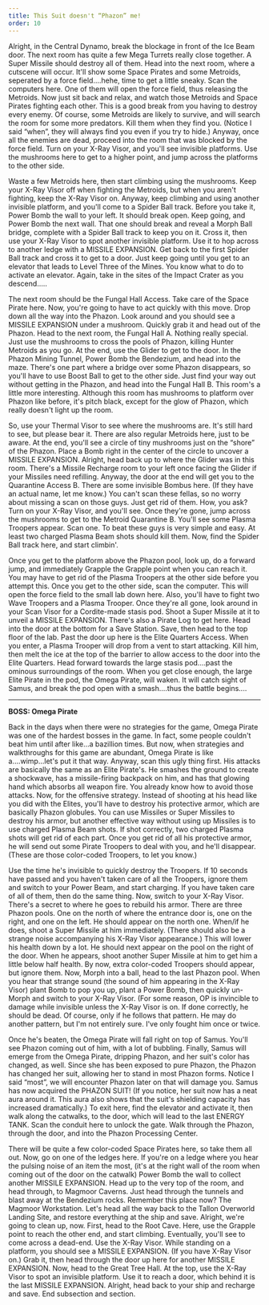 ```yaml
---
title: This Suit doesn't “Phazon” me!
order: 10
---
```


Alright, in the Central Dynamo, break the blockage in front of the Ice Beam
door. The next room has quite a few Mega Turrets really close together. A Super
Missile should destroy all of them. Head into the next room, where a cutscene
will occur. It'll show some Space Pirates and some Metroids, seperated by a
force field....hehe, time to get a little sneaky. Scan the computers here. One
of them will open the force field, thus releasing the Metroids. Now just sit
back and relax, and watch those Metroids and Space Pirates fighting each other.
This is a good break from you having to destroy every enemy. Of course, some
Metroids are likely to survive, and will search the room for some more
predators. Kill them when they find you. (Notice I said “when”, they will
always find you even if you try to hide.) Anyway, once all the enemies are
dead, proceed into the room that was blocked by the force field. Turn on your
X-Ray Visor, and you'll see invisible platforms. Use the mushrooms here to get
to a higher point, and jump across the platforms to the other side.

Waste a few Metroids here, then start climbing using the mushrooms. Keep your
X-Ray Visor off when fighting the Metroids, but when you aren't fighting, keep
the X-Ray Visor on. Anyway, keep climbing and using another invisible platform,
and you'll come to a Spider Ball track. Before you take it, Power Bomb the wall
to your left. It should break open. Keep going, and Power Bomb the next wall.
That one should break and reveal a Morph Ball bridge, complete with a Spider
Ball track to keep you on it. Cross it, then use your X-Ray Visor to spot
another invisible platform. Use it to hop across to another ledge with a
MISSILE EXPANSION. Get back to the first Spider Ball track and cross it to
get to a door. Just keep going until you get to an elevator that leads to Level
Three of the Mines. You know what to do to activate an elevator. Again, take in
the sites of the Impact Crater as you descend.....

The next room should be the Fungal Hall Access. Take care of the Space Pirate
here. Now, you're going to have to act quickly with this move. Drop down all
the way into the Phazon. Look around and you should see a MISSILE EXPANSION
under a mushroom. Quickly grab it and head out of the Phazon. Head to the next
room, the Fungal Hall A. Nothing really special. Just use the mushrooms to
cross the pools of Phazon, killing Hunter Metroids as you go. At the end, use
the Glider to get to the door. In the Phazon Mining Tunnel, Power Bomb the
Bendezium, and head into the maze. There's one part where a bridge over some
Phazon disappears, so you'll have to use Boost Ball to get to the other side.
Just find your way out without getting in the Phazon, and head into the Fungal
Hall B. This room's a little more interesting. Although this room has mushrooms
to platform over Phazon like before, it's pitch black, except for the glow of
Phazon, which really doesn't light up the room.

So, use your Thermal Visor to see where the mushrooms are. It's still hard to
see, but please bear it. There are also regular Metroids here, just to be
aware. At the end, you'll see a circle of tiny mushrooms just on the “shore” of
the Phazon. Place a Bomb right in the center of the circle to uncover a MISSILE
EXPANSION. Alright, head back up to where the Glider was in this room. There's
a Missile Recharge room to your left once facing the Glider if your Missiles
need refilling. Anyway, the door at the end will get you to the Quarantine
Access B. There are some invisible Bombus here. (If they have an actual name,
let me know.) You can't scan these fellas, so no worry about missing a scan on
those guys. Just get rid of them. How, you ask? Turn on your X-Ray Visor, and
you'll see. Once they're gone, jump across the mushrooms to get to the Metroid
Quarantine B. You'll see some Plasma Troopers appear. Scan one. To beat these
guys is very simple and easy. At least two charged Plasma Beam shots should
kill them. Now, find the Spider Ball track here, and start climbin'.

Once you get to the platform above the Phazon pool, look up, do a forward jump,
and immediately Grapple the Grapple point when you can reach it. You may have
to get rid of the Plasma Troopers at the other side before you attempt this.
Once you get to the other side, scan the computer. This will open the force
field to the small lab down here. Also, you'll have to fight two Wave Troopers
and a Plasma Trooper. Once they're all gone, look around in your Scan Visor for
a Cordite-made stasis pod. Shoot a Super Missile at it to unveil a MISSILE
EXPANSION. There's also a Pirate Log to get here. Head into the door at the
bottom for a Save Station. Save, then head to the top floor of the lab. Past
the door up here is the Elite Quarters Access. When you enter, a Plasma Trooper
will drop from a vent to start attacking. Kill him, then melt the ice at the
top of the barrier to allow access to the door into the Elite Quarters. Head
forward towards the large stasis pod....past the ominous surroundings of the
room. When you get close enough, the large Elite Pirate in the pod, the Omega
Pirate, will waken. It will catch sight of Samus, and break the pod open with a
smash....thus the battle begins....

---------------------
**BOSS: Omega Pirate**

Back in the days when there were no strategies for the game, Omega Pirate was
one of the hardest bosses in the game. In fact, some people couldn't beat him
until after like...a bazillion times. But now, when strategies and walkthroughs
for this game are abundant, Omega Pirate is like a....wimp...let's put it that
way. Anyway, scan this ugly thing first. His attacks are basically the same as
an Elite Pirate's. He smashes the ground to create a shockwave, has a
missile-firing backpack on him, and has that glowing hand which absorbs all
weapon fire. You already know how to avoid those attacks. Now, for the
offensive strategy. Instead of shooting at his head like you did with the
Elites, you'll have to destroy his protective armor, which are basically Phazon
globules. You can use Missiles or Super Missiles to destroy his armor, but
another effective way without using up Missiles is to use charged Plasma Beam
shots. If shot correctly, two charged Plasma shots will get rid of each part.
Once you get rid of all his protective armor, he will send out some Pirate
Troopers to deal with you, and he'll disappear. (These are those color-coded
Troopers, to let you know.)

Use the time he's invisible to quickly destroy the Troopers. If 10 seconds have
passed and you haven't taken care of all the Troopers, ignore them and switch
to your Power Beam, and start charging. If you have taken care of all of them,
then do the same thing. Now, switch to your X-Ray Visor. There's a secret to
where he goes to rebuild his armor. There are three Phazon pools. One on
the north of where the entrance door is, one on the right, and one on the left.
He should appear on the north one. When/if he does, shoot a Super Missile at
him immediately. (There should also be a strange noise accompanying his X-Ray
Visor appearance.) This will lower his health down by a lot. He should next
appear on the pool on the right of the door. When he appears, shoot another
Super Missile at him to get him a little below half health. By now, extra
color-coded Troopers should appear, but ignore them. Now, Morph into a ball,
head to the last Phazon pool. When you hear that strange sound (the sound of
him appearing in the X-Ray Visor) plant Bomb to pop you up, plant a Power Bomb,
then quickly un-Morph and switch to your X-Ray Visor. (For some reason, OP is
invincible to damage while invisible unless the X-Ray Visor is on. If done
correctly, he should be dead. Of course, only if he follows that pattern. He
may do another pattern, but I'm not entirely sure. I've only fought him once or
twice.

Once he's beaten, the Omega Pirate will fall right on top of Samus. You'll see
Phazon coming out of him, with a lot of bubbling. Finally, Samus will emerge
from the Omega Pirate, dripping Phazon, and her suit's color has changed, as
well. Since she has been exposed to pure Phazon, the Phazon has changed her
suit, allowing her to stand in most Phazon forms. Notice I said “most”, we will
encounter Phazon later on that will damage you. Samus has now acquired the
PHAZON SUIT! (If you notice, her suit now has a neat aura around it. This aura
also shows that the suit's shielding capacity has increased dramatically.) To
exit here, find the elevator and activate it, then walk along the catwalks, to
the door, which will lead to the last ENERGY TANK. Scan the conduit here to
unlock the gate. Walk through the Phazon, through the door, and into the Phazon
Processing Center.

There will be quite a few color-coded Space Pirates here, so take them all out.
Now, go on one of the ledges here. If you're on a ledge where you hear the
pulsing noise of an item the most, (it's at the right wall of the room when
coming out of the door on the catwalk) Power Bomb the wall to collect another
MISSILE EXPANSION. Head up to the very top of the room, and head through, to
Magmoor Caverns. Just head through the tunnels and blast away at the Bendezium
rocks. Remember this place now? The Magmoor Workstation. Let's head all the way
back to the Tallon Overworld Landing Site, and restore everything at the ship
and save. Alright, we're going to clean up, now. First, head to the Root Cave.
Here, use the Grapple point to reach the other end, and start climbing.
Eventually, you'll see to come across a dead-end. Use the X-Ray Visor. While
standing on a platform, you should see a MISSILE EXPANSION. (If you have X-Ray
Visor on.) Grab it, then head through the door up here for another MISSILE
EXPANSION. Now, head to the Great Tree Hall. At the top, use the X-Ray Visor to
spot an invisible platform. Use it to reach a door, which behind it is the last
MISSILE EXPANSION. Alright, head back to your ship and recharge and save. End
subsection and section.
